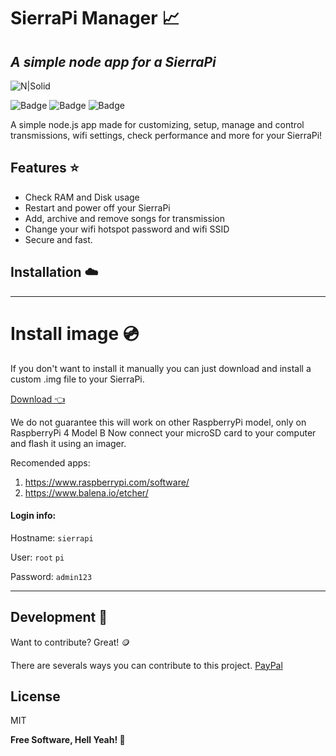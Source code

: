 # SierraPi Manager 📈
## _A simple node app for a SierraPi_

![N|Solid](	https://img.shields.io/badge/Raspberry%20Pi-A22846?style=for-the-badge&logo=Raspberry%20Pi&logoColor=white)

![Badge](https://img.shields.io/github/license/dgaray01/sierrapi-manager?label=License)
![Badge](https://img.shields.io/github/last-commit/dgaray01/sierrapi-manager?label=Last%20commit)
![Badge](https://img.shields.io/github/forks/dgaray01/sierrapi-manager?style=social)


A simple node.js app made for customizing, setup, manage
and control transmissions, wifi settings, check performance
and more for your SierraPi!
## Features ⭐

- Check RAM and Disk usage
- Restart and power off your SierraPi
- Add, archive and remove songs for transmission
- Change your wifi hotspot password and wifi SSID
- Secure and fast.

## Installation ☁️

___
# Install image 💿
If you don't want to install it manually you can just download and install a custom .img file 
to your SierraPi.

[Download 👈](http://cdn.dgaray.me/sierrapi1.img)

We do not guarantee this will work on other RaspberryPi model, only on RaspberryPi 4 Model B
Now connect your microSD card to your computer and flash it using an imager. 

Recomended apps:
1) https://www.raspberrypi.com/software/
2) https://www.balena.io/etcher/

#### Login info:

Hostname: ``sierrapi``

User: ``root`` ``pi``

Password: ``admin123``

---
## Development 🔨

Want to contribute? Great! 🪙

There are severals ways you can contribute to this project.
[PayPal](https://paypal.me/dgaray01)

## License

MIT

**Free Software, Hell Yeah! 🤘**
